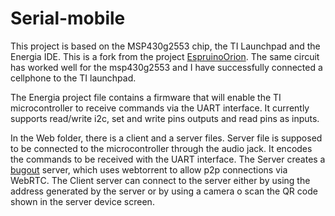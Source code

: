 # Serial-mobile

This project is based on the MSP430g2553 chip, the TI Launchpad and the Energia IDE. This is a fork from the project [EspruinoOrion](https://github.com/espruino/EspruinoOrion). The same circuit has worked well for the msp430g2553 and I have successfully connected a cellphone to the TI launchpad.

The Energia project file contains a firmware that will enable the TI microcontroller to receive commands via the UART interface. It currently supports read/write i2c, set and write pins outputs and read pins as inputs. 

In the Web folder, there is a client and a server files. Server file is supposed to be connected to the microcontroller through the audio jack. It encodes the commands to be received with the UART interface. The Server creates a [bugout](https://github.com/chr15m/bugout) server, which uses webtorrent to allow p2p connections via WebRTC. The Client server can connect to the server either by using the address generated by the server or by using a camera o scan the QR code shown in the server device screen. 
